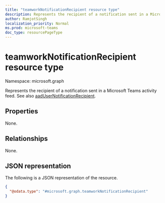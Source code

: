 ```yaml
---
title: "teamworkNotificationRecipient resource type"
description: Represents the recipient of a notification sent in a Microsoft Teams activity feed.
author: RamjotSingh
localization_priority: Normal
ms.prod: microsoft-teams
doc_type: resourcePageType
---
```


# teamworkNotificationRecipient resource type

Namespace: microsoft.graph

Represents the recipient of a notification sent in a Microsoft Teams activity feed. See also [aadUserNotificationRecipient](aadusernotificationrecipient.md).

## Properties
None.

## Relationships
None.

## JSON representation
The following is a JSON representation of the resource.
<!-- {
  "blockType": "resource",
  "@odata.type": "microsoft.graph.teamworkNotificationRecipient"
}
-->
``` json
{
  "@odata.type": "#microsoft.graph.teamworkNotificationRecipient"
}
```

